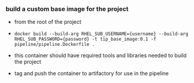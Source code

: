  
### build a custom base image for the project

- from the root of the project
- `docker build --build-arg RHEL_SUB_USERNAME={username} --build-arg RHEL_SUB_PASSWORD={password} -t tip_base_image:0.1 -f pipeline/pipeline.Dockerfile .` 

- this container should have required tools and libraries needed to build the project

- tag and push the container to artifactory for use in the pipeline
